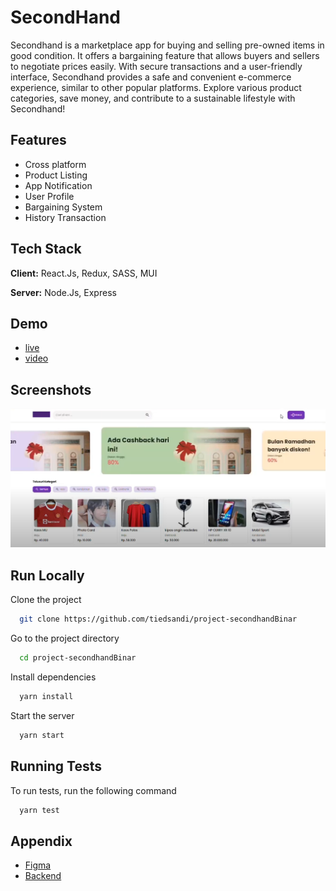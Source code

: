 # SecondHand

Secondhand is a marketplace app for buying and selling pre-owned items in good condition. It offers a bargaining feature that allows buyers and sellers to negotiate prices easily. With secure transactions and a user-friendly interface, Secondhand provides a safe and convenient e-commerce experience, similar to other popular platforms. Explore various product categories, save money, and contribute to a sustainable lifestyle with Secondhand!

## Features

- Cross platform
- Product Listing
- App Notification
- User Profile
- Bargaining System
- History Transaction

## Tech Stack

**Client:** React.Js, Redux, SASS, MUI

**Server:** Node.Js, Express

## Demo

- [live](https://secondhand-2022.netlify.app/)
- [video](https://www.youtube.com/watch?v=eB3ACmA-Y48&feature=youtu.be)

## Screenshots

![App Screenshot](public/demo.png)

## Run Locally

Clone the project

```bash
  git clone https://github.com/tiedsandi/project-secondhandBinar
```

Go to the project directory

```bash
  cd project-secondhandBinar
```

Install dependencies

```bash
  yarn install
```

Start the server

```bash
  yarn start
```

## Running Tests

To run tests, run the following command

```bash
  yarn test
```

## Appendix

<!-- Figma -->

- [Figma](https://www.figma.com/design/XO4Jl1CvPaGdDx08R9EOvJ/SecondHand?node-id=133-4762&t=Q6EsEWiELrZr4Av6-1)
- [Backend](https://github.com/aribrilliantsyah/seconndhand-finalproject)
